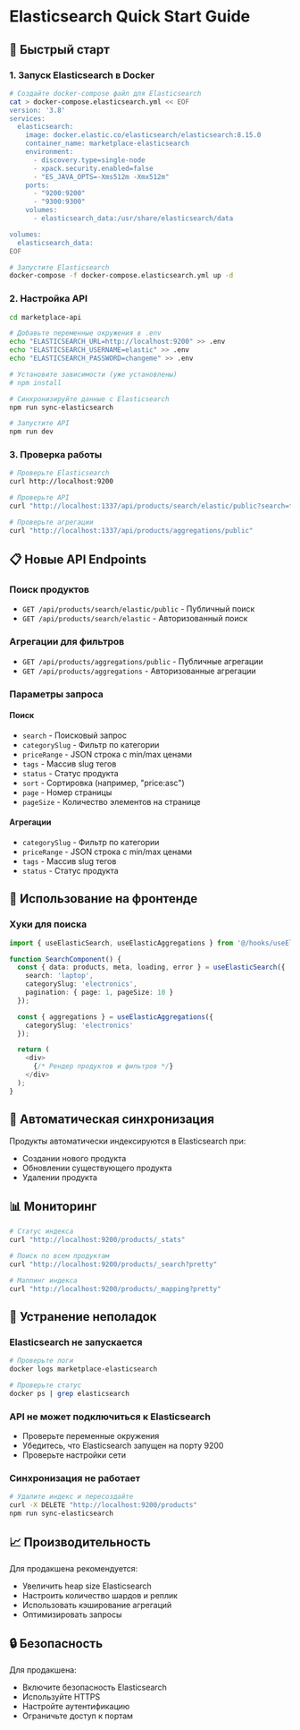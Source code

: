 # Elasticsearch Quick Start Guide

## 🚀 Быстрый старт

### 1. Запуск Elasticsearch в Docker

```bash
# Создайте docker-compose файл для Elasticsearch
cat > docker-compose.elasticsearch.yml << EOF
version: '3.8'
services:
  elasticsearch:
    image: docker.elastic.co/elasticsearch/elasticsearch:8.15.0
    container_name: marketplace-elasticsearch
    environment:
      - discovery.type=single-node
      - xpack.security.enabled=false
      - "ES_JAVA_OPTS=-Xms512m -Xmx512m"
    ports:
      - "9200:9200"
      - "9300:9300"
    volumes:
      - elasticsearch_data:/usr/share/elasticsearch/data

volumes:
  elasticsearch_data:
EOF

# Запустите Elasticsearch
docker-compose -f docker-compose.elasticsearch.yml up -d
```

### 2. Настройка API

```bash
cd marketplace-api

# Добавьте переменные окружения в .env
echo "ELASTICSEARCH_URL=http://localhost:9200" >> .env
echo "ELASTICSEARCH_USERNAME=elastic" >> .env
echo "ELASTICSEARCH_PASSWORD=changeme" >> .env

# Установите зависимости (уже установлены)
# npm install

# Синхронизируйте данные с Elasticsearch
npm run sync-elasticsearch

# Запустите API
npm run dev
```

### 3. Проверка работы

```bash
# Проверьте Elasticsearch
curl http://localhost:9200

# Проверьте API
curl "http://localhost:1337/api/products/search/elastic/public?search=test"

# Проверьте агрегации
curl "http://localhost:1337/api/products/aggregations/public"
```

## 📋 Новые API Endpoints

### Поиск продуктов
- `GET /api/products/search/elastic/public` - Публичный поиск
- `GET /api/products/search/elastic` - Авторизованный поиск

### Агрегации для фильтров
- `GET /api/products/aggregations/public` - Публичные агрегации
- `GET /api/products/aggregations` - Авторизованные агрегации

### Параметры запроса

#### Поиск
- `search` - Поисковый запрос
- `categorySlug` - Фильтр по категории
- `priceRange` - JSON строка с min/max ценами
- `tags` - Массив slug тегов
- `status` - Статус продукта
- `sort` - Сортировка (например, "price:asc")
- `page` - Номер страницы
- `pageSize` - Количество элементов на странице

#### Агрегации
- `categorySlug` - Фильтр по категории
- `priceRange` - JSON строка с min/max ценами
- `tags` - Массив slug тегов
- `status` - Статус продукта

## 🎯 Использование на фронтенде

### Хуки для поиска

```typescript
import { useElasticSearch, useElasticAggregations } from '@/hooks/useElasticSearch';

function SearchComponent() {
  const { data: products, meta, loading, error } = useElasticSearch({
    search: 'laptop',
    categorySlug: 'electronics',
    pagination: { page: 1, pageSize: 10 }
  });

  const { aggregations } = useElasticAggregations({
    categorySlug: 'electronics'
  });

  return (
    <div>
      {/* Рендер продуктов и фильтров */}
    </div>
  );
}
```

## 🔧 Автоматическая синхронизация

Продукты автоматически индексируются в Elasticsearch при:
- Создании нового продукта
- Обновлении существующего продукта
- Удалении продукта

## 📊 Мониторинг

```bash
# Статус индекса
curl "http://localhost:9200/products/_stats"

# Поиск по всем продуктам
curl "http://localhost:9200/products/_search?pretty"

# Маппинг индекса
curl "http://localhost:9200/products/_mapping?pretty"
```

## 🐛 Устранение неполадок

### Elasticsearch не запускается
```bash
# Проверьте логи
docker logs marketplace-elasticsearch

# Проверьте статус
docker ps | grep elasticsearch
```

### API не может подключиться к Elasticsearch
- Проверьте переменные окружения
- Убедитесь, что Elasticsearch запущен на порту 9200
- Проверьте настройки сети

### Синхронизация не работает
```bash
# Удалите индекс и пересоздайте
curl -X DELETE "http://localhost:9200/products"
npm run sync-elasticsearch
```

## 📈 Производительность

Для продакшена рекомендуется:
- Увеличить heap size Elasticsearch
- Настроить количество шардов и реплик
- Использовать кэширование агрегаций
- Оптимизировать запросы

## 🔒 Безопасность

Для продакшена:
- Включите безопасность Elasticsearch
- Используйте HTTPS
- Настройте аутентификацию
- Ограничьте доступ к портам
